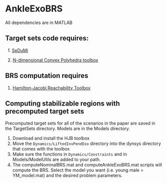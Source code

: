# AnkleExoBRS
All dependencies are in MATLAB
## Target sets code requires:
  1. [SeDuMi](https://sedumi.ie.lehigh.edu/?page_id=58)
 
  2. [N-dimensional Convex Polyhedra 
toolbox](https://www.mathworks.com/matlabcentral/fileexchange/30892-analyze-n-dimensional-convex-polyhedra)

## BRS computation requires
   1. [Hamilton-Jacobi Reachability Toolbox](https://github.com/HJReachability/helperOC)

## Computing stabilizable regions with precomputed target sets
Precomputed target sets for all of the scenarios in the paper are saved in the TargetSets directory. Models are in the Models directory.
   1. Download and install the HJB toolbox
   2. Move the `Dynamics/LiftedInvPendExo` directory into the dynsys directory that comes with the toolbox
   3. Make sure the functions in `Dynamics/Constraints` and in Models/ModelUtils are added to your path.
   4. The computeNominalBRS.mat and computeAnkleExoBRS.mat scripts will compute the BRS. Select the model you want (i.e. young male = YM_model.mat) and the desired problem parameters. 
